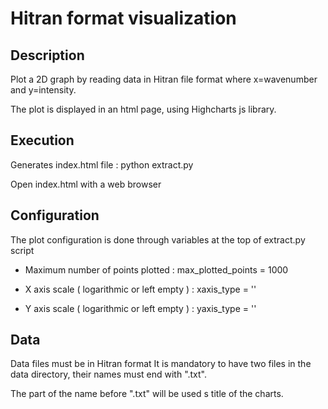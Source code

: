 Hitran format visualization
===========================

Description
------------

Plot a 2D graph by reading data in Hitran file format
where x=wavenumber and y=intensity.

The plot is displayed in an html page, using Highcharts js library.


Execution
---------

Generates index.html file :
python extract.py

Open index.html with a web browser


Configuration
--------------

The plot configuration is done through variables at the top of
extract.py script

- Maximum number of points plotted :
  max_plotted_points = 1000
    
- X axis scale ( logarithmic or left empty ) :
  xaxis_type = ''
    
- Y axis scale ( logarithmic or left empty ) :
  yaxis_type = ''
  
Data
-----

Data files must be in Hitran format
It is mandatory to have two files in the data directory, their names
must end with ".txt".

The part of the name before ".txt" will be used s title of the charts.



